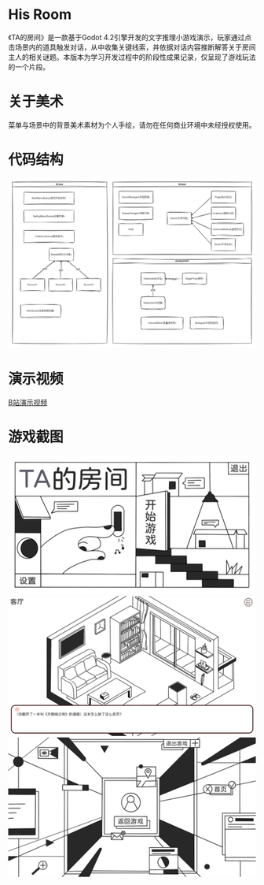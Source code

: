 # His Room
《TA的房间》是一款基于Godot 4.2引擎开发的文字推理小游戏演示，玩家通过点击场景内的道具触发对话，从中收集关键线索，并依据对话内容推断解答关于房间主人的相关谜题。本版本为学习开发过程中的阶段性成果记录，仅呈现了游戏玩法的一个片段。

# 关于美术
菜单与场景中的背景美术素材为个人手绘，请勿在任何商业环境中未经授权使用。

# 代码结构
![代码结构1](https://github.com/GalaxySuze/HisRoomGameDemo/raw/main/doc/代码结构1.jpg)

# 演示视频
[B站演示视频](https://www.bilibili.com/video/BV1Te41197jR/)

# 游戏截图
![游戏截图1](https://github.com/GalaxySuze/HisRoomGameDemo/raw/main/doc/游戏截图1.png)
![游戏截图2](https://github.com/GalaxySuze/HisRoomGameDemo/raw/main/doc/游戏截图2.png)
![游戏截图3](https://github.com/GalaxySuze/HisRoomGameDemo/raw/main/doc/游戏截图3.png)